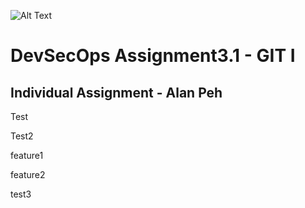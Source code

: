 ![Alt Text](https://github.com/lann87/cloud_infra_eng_ntu_coursework_alanp/blob/main/.misc/ntu_logo.png)  

# DevSecOps Assignment3.1 - GIT I

## Individual Assignment - Alan Peh


Test

Test2

feature1

feature2

test3